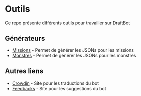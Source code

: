 # Outils
Ce repo présente différents outils pour travailler sur DraftBot

## Générateurs

- [Missions](https://draftbot-a-discord-adventure.github.io/Tools/generators/missions.html) - Permet de générer les JSONs pour les missions
- [Monstres](https://draftbot-a-discord-adventure.github.io/Tools/generators/monsters.html) - Permet de générer les JSONs pour les monstres

## Autres liens

- [Crowdin](https://translate.draftbot.com) - Site pour les traductions du bot
- [Feedbacks](https://feedback.draftbot.com) - Site pour les suggestions du bot
